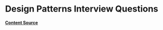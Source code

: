 # Design Patterns Interview Questions

#### [Content Source](https://www.fullstack.cafe/blog/design-patterns-interview-questions)
